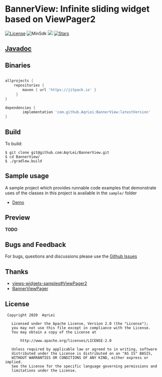BannerView: Infinite sliding widget based on ViewPager2
=====
[![License](https://img.shields.io/badge/License-Apache2.0-brightgreen?style=flat)](https://github.com/AqrLei/BannerView/blob/master/LICENSE)
![MinSdk](https://img.shields.io/badge/API-19%2B-brightgreen?style=flat)
[![](https://jitpack.io/v/AqrLei/BannerView.svg)](https://jitpack.io/#AqrLei/BannerView)
[![Stars](https://img.shields.io/github/stars/AqrLei/BannerView)](https://github.com/AqrLei/BannerView/stargazers)


[Javadoc](./documentation/index.html)
-----

Binaries
-----

```groovy

allprojects {
    repositories {
        maven { url 'https://jitpack.io' }
     }
}

dependencies {
        implementation 'com.github.AqrLei:BannerView:latestVersion'
}
```

Build
-----
To build:
```bush
$ git clone git@github.com:AqrLei/BannerView.git
$ cd BannerView/
$ ./gradlew.build
```

Sample usage
-----
A sample project which provides runnable code examples that demonstrate uses of the classes in this 
project is available in the `sample/` folder

- [Demo](./apk/sample.apk)


Preview
-----

**TODO**


Bugs and Feedback
-----
For bugs, questions and discussions please use the [Github Issues](https://github.com/AqrLei/BannerView/issues)

Thanks
-----
- [views-widgets-samples#ViewPager2](https://github.com/android/views-widgets-samples/tree/main/ViewPager2)
- [BannerViewPager](https://github.com/zhpanvip/BannerViewPager)

License
-----
````
 Copyright 2020  AqrLei

   Licensed under the Apache License, Version 2.0 (the "License");
   you may not use this file except in compliance with the License.
   You may obtain a copy of the License at
   
       http://www.apache.org/licenses/LICENSE-2.0
       
   Unless required by applicable law or agreed to in writing, software
   distributed under the License is distributed on an "AS IS" BASIS,
   WITHOUT WARRANTIES OR CONDITIONS OF ANY KIND, either express or implied.
   See the License for the specific language governing permissions and
   limitations under the License.
````
